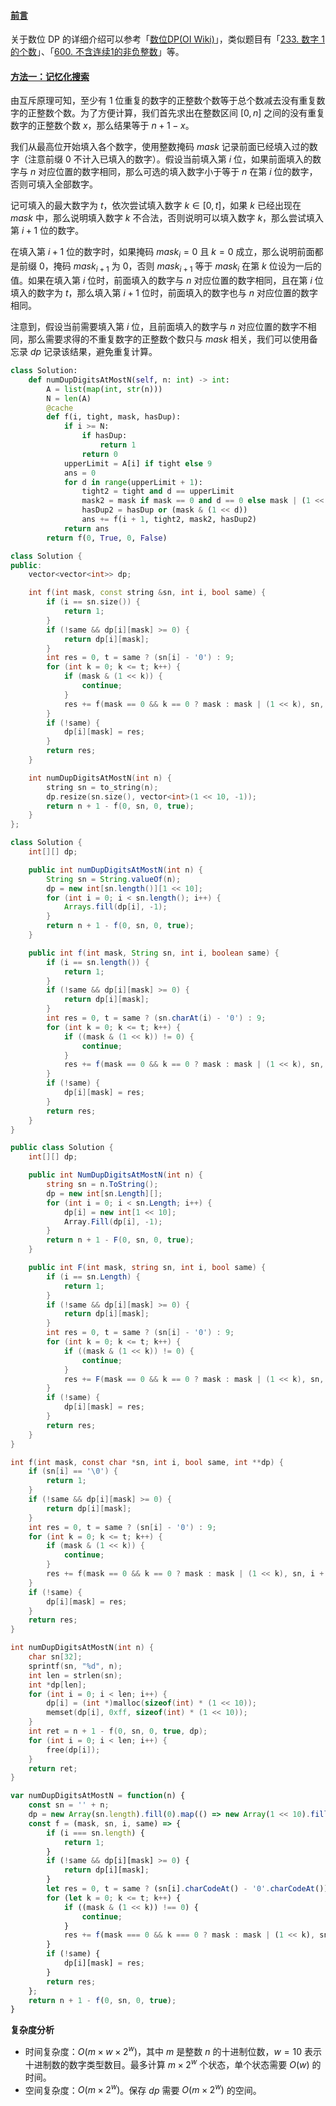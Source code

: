 ﻿#### [前言](https://leetcode.cn/problems/numbers-with-repeated-digits/solutions/2178714/zhi-shao-you-1-wei-zhong-fu-de-shu-zi-by-0mvu/)

关于数位 DP 的详细介绍可以参考「[数位DP(OI Wiki)](https://leetcode.cn/link/?target=https%3A%2F%2Foi-wiki.org%2Fdp%2Fnumber%2F)」，类似题目有「[233\. 数字 1 的个数](https://leetcode.cn/problems/number-of-digit-one/)」、「[600\. 不含连续1的非负整数](https://leetcode.cn/problems/non-negative-integers-without-consecutive-ones/)」等。

#### [方法一：记忆化搜索](https://leetcode.cn/problems/numbers-with-repeated-digits/solutions/2178714/zhi-shao-you-1-wei-zhong-fu-de-shu-zi-by-0mvu/)

由互斥原理可知，至少有 $1$ 位重复的数字的正整数个数等于总个数减去没有重复数字的正整数个数。为了方便计算，我们首先求出在整数区间 $[0, n]$ 之间的没有重复数字的正整数个数 $x$，那么结果等于 $n+1-x$。

我们从最高位开始填入各个数字，使用整数掩码 $mask$ 记录前面已经填入过的数字（注意前缀 $0$ 不计入已填入的数字）。假设当前填入第 $i$ 位，如果前面填入的数字与 $n$ 对应位置的数字相同，那么可选的填入数字小于等于 $n$ 在第 $i$ 位的数字，否则可填入全部数字。

记可填入的最大数字为 $t$，依次尝试填入数字 $k \in [0, t]$，如果 $k$ 已经出现在 $mask$ 中，那么说明填入数字 $k$ 不合法，否则说明可以填入数字 $k$，那么尝试填入第 $i+1$ 位的数字。

在填入第 $i+1$ 位的数字时，如果掩码 $mask_i = 0$ 且 $k=0$ 成立，那么说明前面都是前缀 $0$，掩码 $mask_{i+1}$ 为 $0$，否则 $mask_{i+1}$ 等于 $mask_i$ 在第 $k$ 位设为一后的值。如果在填入第 $i$ 位时，前面填入的数字与 $n$ 对应位置的数字相同，且在第 $i$ 位填入的数字为 $t$，那么填入第 $i+1$ 位时，前面填入的数字也与 $n$ 对应位置的数字相同。

注意到，假设当前需要填入第 $i$ 位，且前面填入的数字与 $n$ 对应位置的数字不相同，那么需要求得的不重复数字的正整数个数只与 $mask$ 相关，我们可以使用备忘录 $dp$ 记录该结果，避免重复计算。

```python
class Solution:
    def numDupDigitsAtMostN(self, n: int) -> int:
        A = list(map(int, str(n)))
        N = len(A)
        @cache
        def f(i, tight, mask, hasDup):
            if i >= N:
                if hasDup:
                    return 1
                return 0
            upperLimit = A[i] if tight else 9
            ans = 0
            for d in range(upperLimit + 1):
                tight2 = tight and d == upperLimit
                mask2 = mask if mask == 0 and d == 0 else mask | (1 << d)
                hasDup2 = hasDup or (mask & (1 << d))
                ans += f(i + 1, tight2, mask2, hasDup2)
            return ans
        return f(0, True, 0, False)
```

```cpp
class Solution {
public:
    vector<vector<int>> dp;

    int f(int mask, const string &sn, int i, bool same) {
        if (i == sn.size()) {
            return 1;
        }
        if (!same && dp[i][mask] >= 0) {
            return dp[i][mask];
        }
        int res = 0, t = same ? (sn[i] - '0') : 9;
        for (int k = 0; k <= t; k++) {
            if (mask & (1 << k)) {
                continue;
            }
            res += f(mask == 0 && k == 0 ? mask : mask | (1 << k), sn, i + 1, same && k == t);
        }
        if (!same) {
            dp[i][mask] = res;
        }
        return res;
    }

    int numDupDigitsAtMostN(int n) {
        string sn = to_string(n);
        dp.resize(sn.size(), vector<int>(1 << 10, -1));
        return n + 1 - f(0, sn, 0, true);
    }
};
```

```java
class Solution {
    int[][] dp;

    public int numDupDigitsAtMostN(int n) {
        String sn = String.valueOf(n);
        dp = new int[sn.length()][1 << 10];
        for (int i = 0; i < sn.length(); i++) {
            Arrays.fill(dp[i], -1);
        }
        return n + 1 - f(0, sn, 0, true);
    }

    public int f(int mask, String sn, int i, boolean same) {
        if (i == sn.length()) {
            return 1;
        }
        if (!same && dp[i][mask] >= 0) {
            return dp[i][mask];
        }
        int res = 0, t = same ? (sn.charAt(i) - '0') : 9;
        for (int k = 0; k <= t; k++) {
            if ((mask & (1 << k)) != 0) {
                continue;
            }
            res += f(mask == 0 && k == 0 ? mask : mask | (1 << k), sn, i + 1, same && k == t);
        }
        if (!same) {
            dp[i][mask] = res;
        }
        return res;
    }
}
```

```csharp
public class Solution {
    int[][] dp;

    public int NumDupDigitsAtMostN(int n) {
        string sn = n.ToString();
        dp = new int[sn.Length][];
        for (int i = 0; i < sn.Length; i++) {
            dp[i] = new int[1 << 10];
            Array.Fill(dp[i], -1);
        }
        return n + 1 - F(0, sn, 0, true);
    }

    public int F(int mask, string sn, int i, bool same) {
        if (i == sn.Length) {
            return 1;
        }
        if (!same && dp[i][mask] >= 0) {
            return dp[i][mask];
        }
        int res = 0, t = same ? (sn[i] - '0') : 9;
        for (int k = 0; k <= t; k++) {
            if ((mask & (1 << k)) != 0) {
                continue;
            }
            res += F(mask == 0 && k == 0 ? mask : mask | (1 << k), sn, i + 1, same && k == t);
        }
        if (!same) {
            dp[i][mask] = res;
        }
        return res;
    }
}
```

```c
int f(int mask, const char *sn, int i, bool same, int **dp) {
    if (sn[i] == '\0') {
        return 1;
    }
    if (!same && dp[i][mask] >= 0) {
        return dp[i][mask];
    }
    int res = 0, t = same ? (sn[i] - '0') : 9;
    for (int k = 0; k <= t; k++) {
        if (mask & (1 << k)) {
            continue;
        }
        res += f(mask == 0 && k == 0 ? mask : mask | (1 << k), sn, i + 1, same && k == t, dp);
    }
    if (!same) {
        dp[i][mask] = res;
    }
    return res;
}

int numDupDigitsAtMostN(int n) {
    char sn[32];
    sprintf(sn, "%d", n);
    int len = strlen(sn);
    int *dp[len];
    for (int i = 0; i < len; i++) {
        dp[i] = (int *)malloc(sizeof(int) * (1 << 10));
        memset(dp[i], 0xff, sizeof(int) * (1 << 10));
    }
    int ret = n + 1 - f(0, sn, 0, true, dp);
    for (int i = 0; i < len; i++) {
        free(dp[i]);
    }
    return ret;
}
```

```javascript
var numDupDigitsAtMostN = function(n) {
    const sn = '' + n;
    dp = new Array(sn.length).fill(0).map(() => new Array(1 << 10).fill(-1));
    const f = (mask, sn, i, same) => {
        if (i === sn.length) {
            return 1;
        }
        if (!same && dp[i][mask] >= 0) {
            return dp[i][mask];
        }
        let res = 0, t = same ? (sn[i].charCodeAt() - '0'.charCodeAt()) : 9;
        for (let k = 0; k <= t; k++) {
            if ((mask & (1 << k)) !== 0) {
                continue;
            }
            res += f(mask === 0 && k === 0 ? mask : mask | (1 << k), sn, i + 1, same && k === t);
        }
        if (!same) {
            dp[i][mask] = res;
        }
        return res;
    };
    return n + 1 - f(0, sn, 0, true);
}
```

**复杂度分析**

-   时间复杂度：$O(m \times w \times 2^w)$，其中 $m$ 是整数 $n$ 的十进制位数，$w=10$ 表示十进制数的数字类型数目。最多计算 $m \times 2^w$ 个状态，单个状态需要 $O(w)$ 的时间。
-   空间复杂度：$O(m \times 2^w)$。保存 $dp$ 需要 $O(m \times 2^w)$ 的空间。
